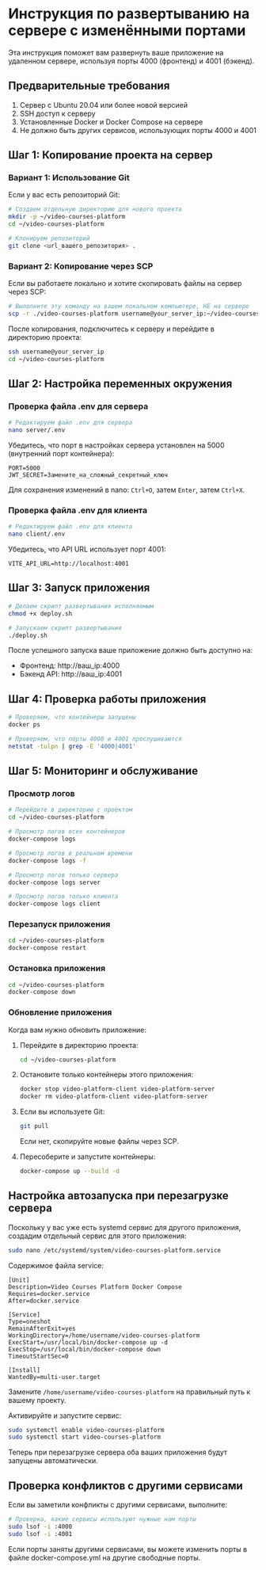 # Инструкция по развертыванию на сервере с изменёнными портами

Эта инструкция поможет вам развернуть ваше приложение на удаленном сервере, используя порты 4000 (фронтенд) и 4001 (бэкенд).

## Предварительные требования

1. Сервер с Ubuntu 20.04 или более новой версией
2. SSH доступ к серверу
3. Установленные Docker и Docker Compose на сервере
4. Не должно быть других сервисов, использующих порты 4000 и 4001

## Шаг 1: Копирование проекта на сервер

### Вариант 1: Использование Git

Если у вас есть репозиторий Git:

```bash
# Создаем отдельную директорию для нового проекта
mkdir -p ~/video-courses-platform
cd ~/video-courses-platform

# Клонируем репозиторий
git clone <url_вашего_репозитория> .
```

### Вариант 2: Копирование через SCP

Если вы работаете локально и хотите скопировать файлы на сервер через SCP:

```bash
# Выполните эту команду на вашем локальном компьютере, НЕ на сервере
scp -r ./video-courses-platform username@your_server_ip:~/video-courses-platform
```

После копирования, подключитесь к серверу и перейдите в директорию проекта:

```bash
ssh username@your_server_ip
cd ~/video-courses-platform
```

## Шаг 2: Настройка переменных окружения

### Проверка файла .env для сервера

```bash
# Редактируем файл .env для сервера
nano server/.env
```

Убедитесь, что порт в настройках сервера установлен на 5000 (внутренний порт контейнера):

```
PORT=5000
JWT_SECRET=Замените_на_сложный_секретный_ключ
```

Для сохранения изменений в nano: `Ctrl+O`, затем `Enter`, затем `Ctrl+X`.

### Проверка файла .env для клиента

```bash
# Редактируем файл .env для клиента
nano client/.env
```

Убедитесь, что API URL использует порт 4001:

```
VITE_API_URL=http://localhost:4001
```

## Шаг 3: Запуск приложения

```bash
# Делаем скрипт развертывания исполняемым
chmod +x deploy.sh

# Запускаем скрипт развертывания
./deploy.sh
```

После успешного запуска ваше приложение должно быть доступно на:
- Фронтенд: http://ваш_ip:4000
- Бэкенд API: http://ваш_ip:4001

## Шаг 4: Проверка работы приложения

```bash
# Проверяем, что контейнеры запущены
docker ps

# Проверяем, что порты 4000 и 4001 прослушиваются
netstat -tulpn | grep -E '4000|4001'
```

## Шаг 5: Мониторинг и обслуживание

### Просмотр логов

```bash
# Перейдите в директорию с проектом
cd ~/video-courses-platform

# Просмотр логов всех контейнеров
docker-compose logs

# Просмотр логов в реальном времени
docker-compose logs -f

# Просмотр логов только сервера
docker-compose logs server

# Просмотр логов только клиента
docker-compose logs client
```

### Перезапуск приложения

```bash
cd ~/video-courses-platform
docker-compose restart
```

### Остановка приложения

```bash
cd ~/video-courses-platform
docker-compose down
```

### Обновление приложения

Когда вам нужно обновить приложение:

1. Перейдите в директорию проекта:
   ```bash
   cd ~/video-courses-platform
   ```

2. Остановите только контейнеры этого приложения:
   ```bash
   docker stop video-platform-client video-platform-server
   docker rm video-platform-client video-platform-server
   ```

3. Если вы используете Git:
   ```bash
   git pull
   ```

   Если нет, скопируйте новые файлы через SCP.

4. Пересоберите и запустите контейнеры:
   ```bash
   docker-compose up --build -d
   ```

## Настройка автозапуска при перезагрузке сервера

Поскольку у вас уже есть systemd сервис для другого приложения, создадим отдельный сервис для этого приложения:

```bash
sudo nano /etc/systemd/system/video-courses-platform.service
```

Содержимое файла service:

```
[Unit]
Description=Video Courses Platform Docker Compose
Requires=docker.service
After=docker.service

[Service]
Type=oneshot
RemainAfterExit=yes
WorkingDirectory=/home/username/video-courses-platform
ExecStart=/usr/local/bin/docker-compose up -d
ExecStop=/usr/local/bin/docker-compose down
TimeoutStartSec=0

[Install]
WantedBy=multi-user.target
```

Замените `/home/username/video-courses-platform` на правильный путь к вашему проекту.

Активируйте и запустите сервис:

```bash
sudo systemctl enable video-courses-platform
sudo systemctl start video-courses-platform
```

Теперь при перезагрузке сервера оба ваших приложения будут запущены автоматически.

## Проверка конфликтов с другими сервисами

Если вы заметили конфликты с другими сервисами, выполните:

```bash
# Проверка, какие сервисы используют нужные нам порты
sudo lsof -i :4000
sudo lsof -i :4001
```

Если порты заняты другими сервисами, вы можете изменить порты в файле docker-compose.yml на другие свободные порты.